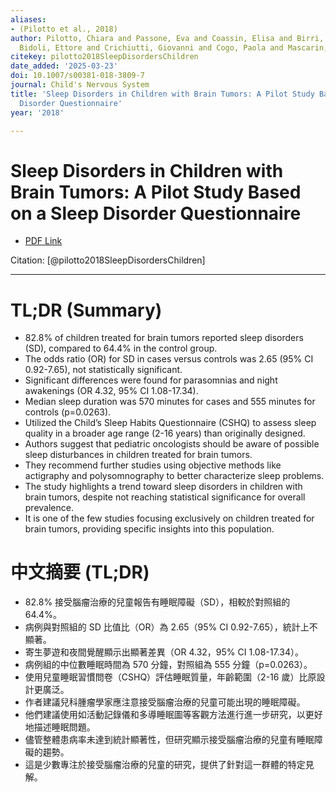 ```yaml
---
aliases:
- (Pilotto et al., 2018)
author: Pilotto, Chiara and Passone, Eva and Coassin, Elisa and Birri, Silvia and
  Bidoli, Ettore and Crichiutti, Giovanni and Cogo, Paola and Mascarin, Maurizio
citekey: pilotto2018SleepDisordersChildren
date_added: '2025-03-23'
doi: 10.1007/s00381-018-3809-7
journal: Child's Nervous System
title: 'Sleep Disorders in Children with Brain Tumors: A Pilot Study Based on a Sleep
  Disorder Questionnaire'
year: '2018'

---
```

# Sleep Disorders in Children with Brain Tumors: A Pilot Study Based on a Sleep Disorder Questionnaire
- [PDF Link](zotero://open-pdf/library/items/E7U6E78C)

Citation: [@pilotto2018SleepDisordersChildren]

***
# TL;DR (Summary)
- 82.8% of children treated for brain tumors reported sleep disorders (SD), compared to 64.4% in the control group.
- The odds ratio (OR) for SD in cases versus controls was 2.65 (95% CI 0.92-7.65), not statistically significant.
- Significant differences were found for parasomnias and night awakenings (OR 4.32, 95% CI 1.08-17.34).
- Median sleep duration was 570 minutes for cases and 555 minutes for controls (p=0.0263).
- Utilized the Child’s Sleep Habits Questionnaire (CSHQ) to assess sleep quality in a broader age range (2-16 years) than originally designed.
- Authors suggest that pediatric oncologists should be aware of possible sleep disturbances in children treated for brain tumors.
- They recommend further studies using objective methods like actigraphy and polysomnography to better characterize sleep problems.
- The study highlights a trend toward sleep disorders in children with brain tumors, despite not reaching statistical significance for overall prevalence.
- It is one of the few studies focusing exclusively on children treated for brain tumors, providing specific insights into this population.

# 中文摘要 (TL;DR)
- 82.8% 接受腦瘤治療的兒童報告有睡眠障礙（SD），相較於對照組的 64.4%。
- 病例與對照組的 SD 比值比（OR）為 2.65（95% CI 0.92-7.65），統計上不顯著。
- 寄生夢遊和夜間覺醒顯示出顯著差異（OR 4.32，95% CI 1.08-17.34）。
- 病例組的中位數睡眠時間為 570 分鐘，對照組為 555 分鐘（p=0.0263）。
- 使用兒童睡眠習慣問卷（CSHQ）評估睡眠質量，年齡範圍（2-16 歲）比原設計更廣泛。
- 作者建議兒科腫瘤學家應注意接受腦瘤治療的兒童可能出現的睡眠障礙。
- 他們建議使用如活動記錄儀和多導睡眠圖等客觀方法進行進一步研究，以更好地描述睡眠問題。
- 儘管整體患病率未達到統計顯著性，但研究顯示接受腦瘤治療的兒童有睡眠障礙的趨勢。
- 這是少數專注於接受腦瘤治療的兒童的研究，提供了針對這一群體的特定見解。
